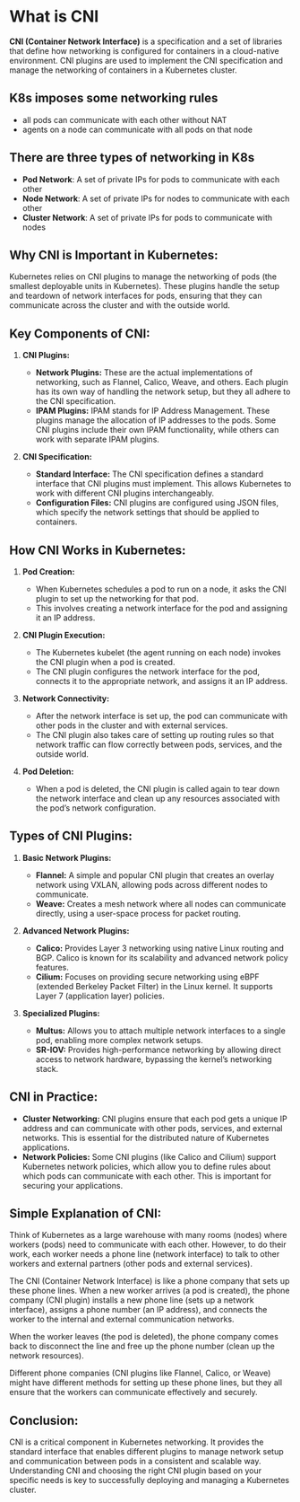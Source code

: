 # **What is CNI**

**CNI (Container Network Interface)** is a specification and a set of libraries that define how networking is configured for containers in a cloud-native environment. CNI plugins are used to implement the CNI specification and manage the networking of containers in a Kubernetes cluster.

## K8s imposes some networking rules

- all pods can communicate with each other without NAT
- agents on a node can communicate with all pods on that node

## There are three types of networking in K8s

- **Pod Network**: A set of private IPs for pods to communicate with each other
- **Node Network**: A set of private IPs for nodes to communicate with each other
- **Cluster Network**: A set of private IPs for pods to communicate with nodes

## **Why CNI is Important in Kubernetes:**

Kubernetes relies on CNI plugins to manage the networking of pods (the smallest deployable units in Kubernetes). These plugins handle the setup and teardown of network interfaces for pods, ensuring that they can communicate across the cluster and with the outside world.

## **Key Components of CNI:**

1. **CNI Plugins:**

   - **Network Plugins:** These are the actual implementations of networking, such as Flannel, Calico, Weave, and others. Each plugin has its own way of handling the network setup, but they all adhere to the CNI specification.
   - **IPAM Plugins:** IPAM stands for IP Address Management. These plugins manage the allocation of IP addresses to the pods. Some CNI plugins include their own IPAM functionality, while others can work with separate IPAM plugins.

2. **CNI Specification:**
   - **Standard Interface:** The CNI specification defines a standard interface that CNI plugins must implement. This allows Kubernetes to work with different CNI plugins interchangeably.
   - **Configuration Files:** CNI plugins are configured using JSON files, which specify the network settings that should be applied to containers.

## **How CNI Works in Kubernetes:**

1. **Pod Creation:**

   - When Kubernetes schedules a pod to run on a node, it asks the CNI plugin to set up the networking for that pod.
   - This involves creating a network interface for the pod and assigning it an IP address.

2. **CNI Plugin Execution:**

   - The Kubernetes kubelet (the agent running on each node) invokes the CNI plugin when a pod is created.
   - The CNI plugin configures the network interface for the pod, connects it to the appropriate network, and assigns it an IP address.

3. **Network Connectivity:**

   - After the network interface is set up, the pod can communicate with other pods in the cluster and with external services.
   - The CNI plugin also takes care of setting up routing rules so that network traffic can flow correctly between pods, services, and the outside world.

4. **Pod Deletion:**
   - When a pod is deleted, the CNI plugin is called again to tear down the network interface and clean up any resources associated with the pod’s network configuration.

## **Types of CNI Plugins:**

1. **Basic Network Plugins:**

   - **Flannel:** A simple and popular CNI plugin that creates an overlay network using VXLAN, allowing pods across different nodes to communicate.
   - **Weave:** Creates a mesh network where all nodes can communicate directly, using a user-space process for packet routing.

2. **Advanced Network Plugins:**

   - **Calico:** Provides Layer 3 networking using native Linux routing and BGP. Calico is known for its scalability and advanced network policy features.
   - **Cilium:** Focuses on providing secure networking using eBPF (extended Berkeley Packet Filter) in the Linux kernel. It supports Layer 7 (application layer) policies.

3. **Specialized Plugins:**
   - **Multus:** Allows you to attach multiple network interfaces to a single pod, enabling more complex network setups.
   - **SR-IOV:** Provides high-performance networking by allowing direct access to network hardware, bypassing the kernel’s networking stack.

## **CNI in Practice:**

- **Cluster Networking:** CNI plugins ensure that each pod gets a unique IP address and can communicate with other pods, services, and external networks. This is essential for the distributed nature of Kubernetes applications.
- **Network Policies:** Some CNI plugins (like Calico and Cilium) support Kubernetes network policies, which allow you to define rules about which pods can communicate with each other. This is important for securing your applications.

## **Simple Explanation of CNI:**

Think of Kubernetes as a large warehouse with many rooms (nodes) where workers (pods) need to communicate with each other. However, to do their work, each worker needs a phone line (network interface) to talk to other workers and external partners (other pods and external services).

The CNI (Container Network Interface) is like a phone company that sets up these phone lines. When a new worker arrives (a pod is created), the phone company (CNI plugin) installs a new phone line (sets up a network interface), assigns a phone number (an IP address), and connects the worker to the internal and external communication networks.

When the worker leaves (the pod is deleted), the phone company comes back to disconnect the line and free up the phone number (clean up the network resources).

Different phone companies (CNI plugins like Flannel, Calico, or Weave) might have different methods for setting up these phone lines, but they all ensure that the workers can communicate effectively and securely.

## **Conclusion:**

CNI is a critical component in Kubernetes networking. It provides the standard interface that enables different plugins to manage network setup and communication between pods in a consistent and scalable way. Understanding CNI and choosing the right CNI plugin based on your specific needs is key to successfully deploying and managing a Kubernetes cluster.
